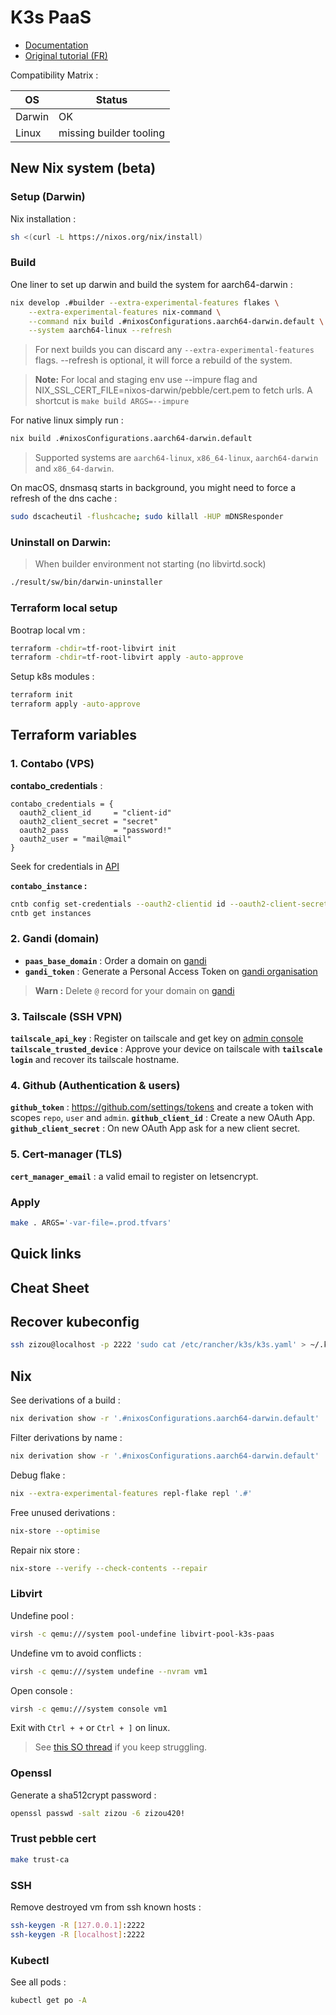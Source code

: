 # K3s PaaS

- [Documentation](https://loic-roux-404.github.io/k3s-paas/)
- [Original tutorial (FR)](https://github.com/esgi-lyon/paas-tutorial/blob/main/docs/index.md)

Compatibility Matrix :

| OS | Status |
| --- | --- |
| Darwin | OK |
| Linux | missing builder tooling |

## New Nix system (beta)

### Setup (Darwin)

Nix installation :

```bash
sh <(curl -L https://nixos.org/nix/install)
```

### Build

One liner to set up darwin and build the system for aarch64-darwin :

```bash
nix develop .#builder --extra-experimental-features flakes \
    --extra-experimental-features nix-command \
    --command nix build .#nixosConfigurations.aarch64-darwin.default \
    --system aarch64-linux --refresh
```

> For next builds you can discard any `--extra-experimental-features` flags.
> --refresh is optional, it will force a rebuild of the system.

> **Note:** For local and staging env use --impure flag and NIX_SSL_CERT_FILE=nixos-darwin/pebble/cert.pem to fetch urls.
> A shortcut is `make build ARGS=--impure`

For native linux simply run :
    
```bash
nix build .#nixosConfigurations.aarch64-darwin.default 
```

> Supported systems are `aarch64-linux`, `x86_64-linux`, `aarch64-darwin` and `x86_64-darwin`.

On macOS, dnsmasq starts in background, you might need to force a refresh of the dns cache :

```bash
sudo dscacheutil -flushcache; sudo killall -HUP mDNSResponder
```

### Uninstall on Darwin:

> When builder environment not starting (no libvirtd.sock)

```bash
./result/sw/bin/darwin-uninstaller
```

### Terraform local setup

Bootrap local vm :

```bash
terraform -chdir=tf-root-libvirt init
terraform -chdir=tf-root-libvirt apply -auto-approve
```

Setup k8s modules :

```bash
terraform init
terraform apply -auto-approve
```

## Terraform variables

### 1. Contabo (VPS)

**contabo_credentials** :

```hcl
contabo_credentials = {
  oauth2_client_id     = "client-id"
  oauth2_client_secret = "secret"
  oauth2_pass          = "password!"
  oauth2_user = "mail@mail"
}
```

Seek for credentials in [API](https://my.contabo.com/api/details) 

**`contabo_instance` :**

```bash
cntb config set-credentials --oauth2-clientid id --oauth2-client-secret secret --oauth2-password "contabo-dashboard-pass"
cntb get instances
```

### 2. Gandi (domain)

- **`paas_base_domain`** : Order a domain on [gandi](https://www.gandi.net)
- **`gandi_token`** : Generate a Personal Access Token on [gandi organisation](https://admin.gandi.net/organizations/)

> **Warn :** Delete `@` record for your domain on [gandi](https://admin.gandi.net/domain/)

### 3. Tailscale (SSH VPN)

**`tailscale_api_key`** : Register on tailscale and get key on [admin console](https://login.tailscale.com/admin/settings/keys)
**`tailscale_trusted_device`** : Approve your device on tailscale with **`tailscale login`** and recover its tailscale hostname.

### 4. Github (Authentication & users)

**`github_token`** : https://github.com/settings/tokens and create a token with scopes `repo`, `user` and `admin`.
**`github_client_id`** : Create a new OAuth App.
**`github_client_secret`** : On new OAuth App ask for a new client secret.

### 5. Cert-manager (TLS)

**`cert_manager_email`** : a valid email to register on letsencrypt.

### Apply

```bash
make . ARGS='-var-file=.prod.tfvars'
```

## Quick links

## Cheat Sheet

## Recover kubeconfig

```bash
ssh zizou@localhost -p 2222 'sudo cat /etc/rancher/k3s/k3s.yaml' > ~/.kube/config
```

## Nix

See derivations of a build :

```bash
nix derivation show -r '.#nixosConfigurations.aarch64-darwin.default'
```

Filter derivations by name :

```bash
nix derivation show -r '.#nixosConfigurations.aarch64-darwin.default' | jq -r '.[] | select(.name | contains("cert-manager"))'
```

Debug flake :

```bash
nix --extra-experimental-features repl-flake repl '.#'
```

Free unused derivations :

```bash
nix-store --optimise
```

Repair nix store :

```bash
nix-store --verify --check-contents --repair
```

### Libvirt

Undefine pool :

```bash
virsh -c qemu:///system pool-undefine libvirt-pool-k3s-paas
```

Undefine vm to avoid conflicts :

```bash
virsh -c qemu:///system undefine --nvram vm1
```

Open console :

```bash
virsh -c qemu:///system console vm1
```

Exit with `Ctrl + +` or `Ctrl + ]` on linux.

> See [this SO thread](https://superuser.com/questions/637669/how-to-exit-a-virsh-console-connection#:~:text=ctrl%20%2B%20alt%20%2B%206%20(Mac)) if you keep struggling.

### Openssl

Generate a sha512crypt password :

```bash
openssl passwd -salt zizou -6 zizou420!
```

### Trust pebble cert

```bash
make trust-ca
```

### SSH

Remove destroyed vm from ssh known hosts :

```bash
ssh-keygen -R [127.0.0.1]:2222
ssh-keygen -R [localhost]:2222
```

### Kubectl

See all pods :

```bash
kubectl get po -A
```
